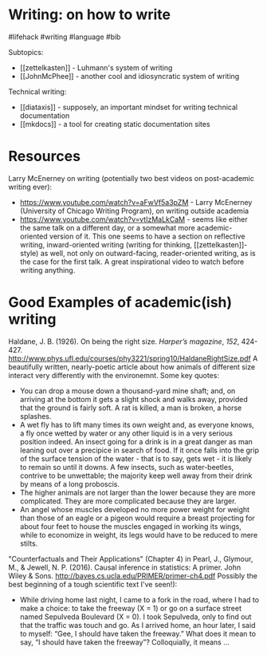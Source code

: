 # Writing: on how to write

#lifehack #writing #language #bib


Subtopics:
* [[zettelkasten]] - Luhmann's system of writing
* [[JohnMcPhee]] - another cool and idiosyncratic system of writing

Technical writing:
* [[diataxis]] - supposely, an important mindset for writing technical documentation
* [[mkdocs]] - a tool for creating static documentation sites

# Resources

Larry McEnerney on writing (potentially two best videos on post-academic writing ever):
* https://www.youtube.com/watch?v=aFwVf5a3pZM - Larry McEnerney (University of Chicago Writing Program), on writing outside academia
* https://www.youtube.com/watch?v=vtIzMaLkCaM - seems like either the same talk on a different day, or a somewhat more academic-oriented version of it. This one seems to have a section on reflective writing, inward-oriented writing (writing for thinking, [[zettelkasten]]-style) as well, not only on outward-facing, reader-oriented writing, as is the case for the first talk. A great inspirational video to watch before writing anything.

# Good Examples of academic(ish) writing

Haldane, J. B. (1926). On being the right size. _Harper’s magazine_, _152_, 424-427.
http://www.phys.ufl.edu/courses/phy3221/spring10/HaldaneRightSize.pdf
A beautifully written, nearly-poetic article about how animals of different size interact very differently with the environemnt. Some key quotes:
* You can drop a mouse down a thousand-yard mine shaft; and, on arriving at the bottom it gets a slight shock and walks away, provided that the ground is fairly soft. A rat is killed, a man is broken, a horse splashes.
* A wet fly has to lift many times its own weight and, as everyone knows, a fly once wetted by water or any other liquid is in a very serious position indeed. An insect going for a drink is in a great danger as man leaning out over a precipice in search of food. If it once falls into the grip of the surface tension of the water - that is to say, gets wet - it is likely to remain so until it downs. A few insects, such as water-beetles, contrive to be unwettable; the majority keep well away from their drink by means of a long proboscis.
* The higher animals are not larger than the lower because they are more complicated. They are more complicated because they are larger.
* An angel whose muscles developed no more power weight for weight than those of an eagle or a pigeon would require a breast projecting for about four feet to house the muscles engaged in working its wings, while to economize in weight, its legs would have to be reduced to mere stilts.

"Counterfactuals and Their Applications" (Chapter 4) in Pearl, J., Glymour, M., & Jewell, N. P. (2016). Causal inference in statistics: A primer. John Wiley & Sons. http://bayes.cs.ucla.edu/PRIMER/primer-ch4.pdf
Possibly the best beginning of a tough scientific text I've seen!):
* While driving home last night, I came to a fork in the road, where I had to make a choice: to take the freeway (X = 1) or go on a surface street named Sepulveda Boulevard (X = 0). I took Sepulveda, only to find out that the traffic was touch and go. As I arrived home, an hour later, I said to myself: “Gee, I should have taken the freeway.” What does it mean to say, “I should have taken the freeway”? Colloquially, it means ...